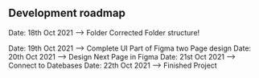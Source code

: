 ## Development roadmap
Date: 18th Oct 2021 --> Folder Corrected Folder structure!


Date: 19th Oct 2021 --> Complete UI Part of Figma two Page design
Date: 20th Oct 2021 --> Design Next Page in Figma
Date: 21st Oct 2021 --> Connect to Datebases
Date: 22th Oct 2021 --> Finished Project